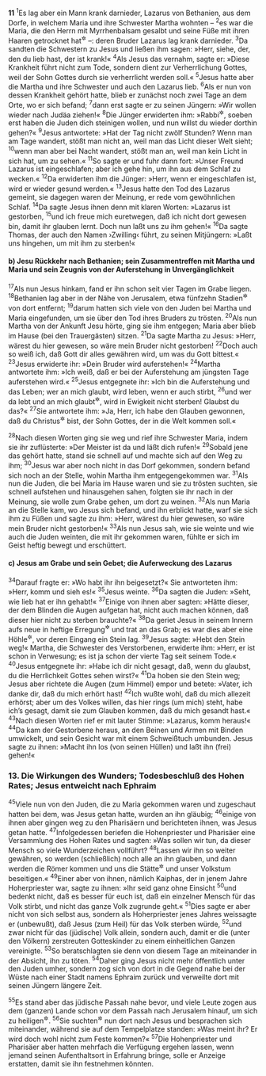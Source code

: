 __11__
<sup>1</sup>Es lag aber ein Mann krank darnieder, Lazarus von Bethanien, aus dem Dorfe, in welchem Maria und ihre Schwester Martha wohnten –
<sup>2</sup>es war die Maria, die den Herrn mit Myrrhenbalsam gesalbt und seine Füße mit ihren Haaren getrocknet hat<sup title="vgl. 12,1-8">&#x2732;</sup> –: deren Bruder Lazarus lag krank darnieder.
<sup>3</sup>Da sandten die Schwestern zu Jesus und ließen ihm sagen: »Herr, siehe, der, den du lieb hast, der ist krank!«
<sup>4</sup>Als Jesus das vernahm, sagte er: »Diese Krankheit führt nicht zum Tode, sondern dient zur Verherrlichung Gottes, weil der Sohn Gottes durch sie verherrlicht werden soll.«
<sup>5</sup>Jesus hatte aber die Martha und ihre Schwester und auch den Lazarus lieb.
<sup>6</sup>Als er nun von dessen Krankheit gehört hatte, blieb er zunächst noch zwei Tage an dem Orte, wo er sich befand;
<sup>7</sup>dann erst sagte er zu seinen Jüngern: »Wir wollen wieder nach Judäa ziehen!«
<sup>8</sup>Die Jünger erwiderten ihm: »Rabbi<sup title="= Meister">&#x2732;</sup>, soeben erst haben die Juden dich steinigen wollen, und nun willst du wieder dorthin gehen?«
<sup>9</sup>Jesus antwortete: »Hat der Tag nicht zwölf Stunden? Wenn man am Tage wandert, stößt man nicht an, weil man das Licht dieser Welt sieht;
<sup>10</sup>wenn man aber bei Nacht wandert, stößt man an, weil man kein Licht in sich hat, um zu sehen.«
<sup>11</sup>So sagte er und fuhr dann fort: »Unser Freund Lazarus ist eingeschlafen; aber ich gehe hin, um ihn aus dem Schlaf zu wecken.«
<sup>12</sup>Da erwiderten ihm die Jünger: »Herr, wenn er eingeschlafen ist, wird er wieder gesund werden.«
<sup>13</sup>Jesus hatte den Tod des Lazarus gemeint, sie dagegen waren der Meinung, er rede vom gewöhnlichen Schlaf.
<sup>14</sup>Da sagte Jesus ihnen denn mit klaren Worten: »Lazarus ist gestorben,
<sup>15</sup>und ich freue mich euretwegen, daß ich nicht dort gewesen bin, damit ihr glauben lernt. Doch nun laßt uns zu ihm gehen!«
<sup>16</sup>Da sagte Thomas, der auch den Namen ›Zwilling‹ führt, zu seinen Mitjüngern: »Laßt uns hingehen, um mit ihm zu sterben!«

#### b) Jesu Rückkehr nach Bethanien; sein Zusammentreffen mit Martha und Maria und sein Zeugnis von der Auferstehung in Unvergänglichkeit

<sup>17</sup>Als nun Jesus hinkam, fand er ihn schon seit vier Tagen im Grabe liegen.
<sup>18</sup>Bethanien lag aber in der Nähe von Jerusalem, etwa fünfzehn Stadien<sup title="= kaum ein Stündchen Wegs">&#x2732;</sup> von dort entfernt;
<sup>19</sup>darum hatten sich viele von den Juden bei Martha und Maria eingefunden, um sie über den Tod ihres Bruders zu trösten.
<sup>20</sup>Als nun Martha von der Ankunft Jesu hörte, ging sie ihm entgegen; Maria aber blieb im Hause (bei den Trauergästen) sitzen.
<sup>21</sup>Da sagte Martha zu Jesus: »Herr, wärest du hier gewesen, so wäre mein Bruder nicht gestorben!
<sup>22</sup>Doch auch so weiß ich, daß Gott dir alles gewähren wird, um was du Gott bittest.«
<sup>23</sup>Jesus erwiderte ihr: »Dein Bruder wird auferstehen!«
<sup>24</sup>Martha antwortete ihm: »Ich weiß, daß er bei der Auferstehung am jüngsten Tage auferstehen wird.«
<sup>25</sup>Jesus entgegnete ihr: »Ich bin die Auferstehung und das Leben; wer an mich glaubt, wird leben, wenn er auch stirbt,
<sup>26</sup>und wer da lebt und an mich glaubt<sup title="= im Leben an mich glaubt">&#x2732;</sup>, wird in Ewigkeit nicht sterben! Glaubst du das?«
<sup>27</sup>Sie antwortete ihm: »Ja, Herr, ich habe den Glauben gewonnen, daß du Christus<sup title="= der Messias">&#x2732;</sup> bist, der Sohn Gottes, der in die Welt kommen soll.«

<sup>28</sup>Nach diesen Worten ging sie weg und rief ihre Schwester Maria, indem sie ihr zuflüsterte: »Der Meister ist da und läßt dich rufen!«
<sup>29</sup>Sobald jene das gehört hatte, stand sie schnell auf und machte sich auf den Weg zu ihm;
<sup>30</sup>Jesus war aber noch nicht in das Dorf gekommen, sondern befand sich noch an der Stelle, wohin Martha ihm entgegengekommen war.
<sup>31</sup>Als nun die Juden, die bei Maria im Hause waren und sie zu trösten suchten, sie schnell aufstehen und hinausgehen sahen, folgten sie ihr nach in der Meinung, sie wolle zum Grabe gehen, um dort zu weinen.
<sup>32</sup>Als nun Maria an die Stelle kam, wo Jesus sich befand, und ihn erblickt hatte, warf sie sich ihm zu Füßen und sagte zu ihm: »Herr, wärest du hier gewesen, so wäre mein Bruder nicht gestorben!«
<sup>33</sup>Als nun Jesus sah, wie sie weinte und wie auch die Juden weinten, die mit ihr gekommen waren, fühlte er sich im Geist heftig bewegt und erschüttert.

#### c) Jesus am Grabe und sein Gebet; die Auferweckung des Lazarus

<sup>34</sup>Darauf fragte er: »Wo habt ihr ihn beigesetzt?« Sie antworteten ihm: »Herr, komm und sieh es!«
<sup>35</sup>Jesus weinte.
<sup>36</sup>Da sagten die Juden: »Seht, wie lieb hat er ihn gehabt!«
<sup>37</sup>Einige von ihnen aber sagten: »Hätte dieser, der dem Blinden die Augen aufgetan hat, nicht auch machen können, daß dieser hier nicht zu sterben brauchte?«
<sup>38</sup>Da geriet Jesus in seinem Innern aufs neue in heftige Erregung<sup title="vgl. V.33">&#x2732;</sup> und trat an das Grab; es war dies aber eine Höhle<sup title="= ein Felsengrab">&#x2732;</sup>, vor deren Eingang ein Stein lag.
<sup>39</sup>Jesus sagte: »Hebt den Stein weg!« Martha, die Schwester des Verstorbenen, erwiderte ihm: »Herr, er ist schon in Verwesung; es ist ja schon der vierte Tag seit seinem Tode.«
<sup>40</sup>Jesus entgegnete ihr: »Habe ich dir nicht gesagt, daß, wenn du glaubst, du die Herrlichkeit Gottes sehen wirst?«
<sup>41</sup>Da hoben sie den Stein weg; Jesus aber richtete die Augen (zum Himmel) empor und betete: »Vater, ich danke dir, daß du mich erhört hast!
<sup>42</sup>Ich wußte wohl, daß du mich allezeit erhörst; aber um des Volkes willen, das hier rings (um mich) steht, habe ich’s gesagt, damit sie zum Glauben kommen, daß du mich gesandt hast.«
<sup>43</sup>Nach diesen Worten rief er mit lauter Stimme: »Lazarus, komm heraus!«
<sup>44</sup>Da kam der Gestorbene heraus, an den Beinen und Armen mit Binden umwickelt, und sein Gesicht war mit einem Schweißtuch umbunden. Jesus sagte zu ihnen: »Macht ihn los (von seinen Hüllen) und laßt ihn (frei) gehen!«

### 13. Die Wirkungen des Wunders; Todesbeschluß des Hohen Rates; Jesus entweicht nach Ephraim

<sup>45</sup>Viele nun von den Juden, die zu Maria gekommen waren und zugeschaut hatten bei dem, was Jesus getan hatte, wurden an ihn gläubig;
<sup>46</sup>einige von ihnen aber gingen weg zu den Pharisäern und berichteten ihnen, was Jesus getan hatte.
<sup>47</sup>Infolgedessen beriefen die Hohenpriester und Pharisäer eine Versammlung des Hohen Rates und sagten: »Was sollen wir tun, da dieser Mensch so viele Wunderzeichen vollführt?
<sup>48</sup>Lassen wir ihn so weiter gewähren, so werden (schließlich) noch alle an ihn glauben, und dann werden die Römer kommen und uns die Stätte<sup title="d.h. unser Heiligtum">&#x2732;</sup> und unser Volkstum beseitigen.«
<sup>49</sup>Einer aber von ihnen, nämlich Kaiphas, der in jenem Jahre Hoherpriester war, sagte zu ihnen: »Ihr seid ganz ohne Einsicht
<sup>50</sup>und bedenkt nicht, daß es besser für euch ist, daß ein einzelner Mensch für das Volk stirbt, und nicht das ganze Volk zugrunde geht.«
<sup>51</sup>Dies sagte er aber nicht von sich selbst aus, sondern als Hoherpriester jenes Jahres weissagte er (unbewußt), daß Jesus (zum Heil) für das Volk sterben würde,
<sup>52</sup>und zwar nicht für das (jüdische) Volk allein, sondern auch, damit er die (unter den Völkern) zerstreuten Gotteskinder zu einem einheitlichen Ganzen vereinigte.
<sup>53</sup>So beratschlagten sie denn von diesem Tage an miteinander in der Absicht, ihn zu töten.
<sup>54</sup>Daher ging Jesus nicht mehr öffentlich unter den Juden umher, sondern zog sich von dort in die Gegend nahe bei der Wüste nach einer Stadt namens Ephraim zurück und verweilte dort mit seinen Jüngern längere Zeit.

<sup>55</sup>Es stand aber das jüdische Passah nahe bevor, und viele Leute zogen aus dem (ganzen) Lande schon vor dem Passah nach Jerusalem hinauf, um sich zu heiligen<sup title="oder: zu weihen">&#x2732;</sup>.
<sup>56</sup>Sie suchten<sup title="oder: erkundigten sich">&#x2732;</sup> nun dort nach Jesus und besprachen sich miteinander, während sie auf dem Tempelplatze standen: »Was meint ihr? Er wird doch wohl nicht zum Feste kommen?«
<sup>57</sup>Die Hohenpriester und Pharisäer aber hatten mehrfach die Verfügung ergehen lassen, wenn jemand seinen Aufenthaltsort in Erfahrung bringe, solle er Anzeige erstatten, damit sie ihn festnehmen könnten.